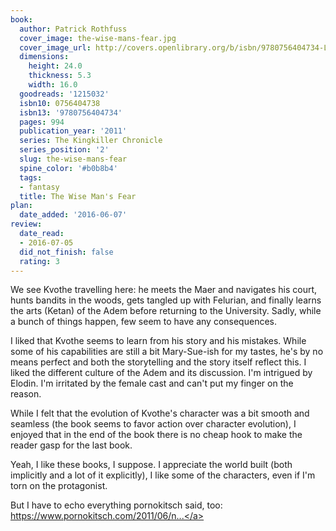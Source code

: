 ```yaml
---
book:
  author: Patrick Rothfuss
  cover_image: the-wise-mans-fear.jpg
  cover_image_url: http://covers.openlibrary.org/b/isbn/9780756404734-L.jpg
  dimensions:
    height: 24.0
    thickness: 5.3
    width: 16.0
  goodreads: '1215032'
  isbn10: 0756404738
  isbn13: '9780756404734'
  pages: 994
  publication_year: '2011'
  series: The Kingkiller Chronicle
  series_position: '2'
  slug: the-wise-mans-fear
  spine_color: '#b0b8b4'
  tags:
  - fantasy
  title: The Wise Man's Fear
plan:
  date_added: '2016-06-07'
review:
  date_read:
  - 2016-07-05
  did_not_finish: false
  rating: 3
---
```


We see Kvothe travelling here: he meets the Maer and navigates his court, hunts bandits in the woods, gets tangled up with Felurian, and finally learns the arts (Ketan) of the Adem before returning to the University. Sadly, while a bunch of things happen, few seem to have any consequences.

I liked that Kvothe seems to learn from his story and his mistakes. While some of his capabilities are still a bit Mary-Sue-ish for my tastes, he's by no means perfect and both the storytelling and the story itself reflect this. I liked the different culture of the Adem and its discussion. I'm intrigued by Elodin. I'm irritated by the female cast and can't put my finger on the reason.

While I felt that the evolution of Kvothe's character was a bit smooth and seamless (the book seems to favor action over character evolution), I enjoyed that in the end of the book there is no cheap hook to make the reader gasp for the last book.

Yeah, I like these books, I suppose. I appreciate the world built (both implicitly and a lot of it explicitly), I like some of the characters, even if I'm torn on the protagonist.

But I have to echo everything pornokitsch said, too: <a target="_blank" href="https://www.pornokitsch.com/2011/06/new-releases-the-wise-mans-fear-by-patrick-rothfuss.html" rel="nofollow">https://www.pornokitsch.com/2011/06/n...</a>
